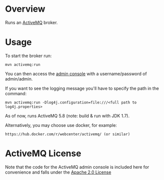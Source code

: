 Overview
========

Runs an [ActiveMQ](http://activemq.apache.org) broker.

Usage
=====

To start the broker run:

    mvn activemq:run
    
You can then access the [admin console](http://localhost:8161/admin)
with a username/password of admin/admin.

If you want to see the logging message you'll have to specify the path in the command:

    mvn activemq:run -Dlog4j.configuration=file:///<full path to log4j.properties>

As of now, runs ActiveMQ 5.8 (note: build & run with JDK 1.7). 

Alternatively, you may choose use docker, for example:

    https://hub.docker.com/r/webcenter/activemq/ (or similar)

ActiveMQ License
================

Note that the code for the ActiveMQ admin console is included here for convenience and
falls under the [Apache 2.0 License](http://www.apache.org/licenses/LICENSE-2.0.html)